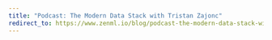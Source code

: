 ```yaml
---
title: "Podcast: The Modern Data Stack with Tristan Zajonc"
redirect_to: https://www.zenml.io/blog/podcast-the-modern-data-stack-with-tristan-zajonc
---
```

